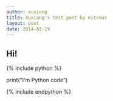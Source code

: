 ```yaml
---
author: xuxiang
title: Xuxiang's test post by nitrous
layout: post
date: 2014-02-19
---
```


## Hi!

{% include python %}

print("I'm Python code")

{% include endpython %}